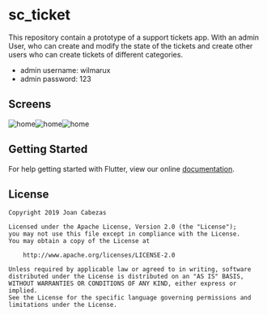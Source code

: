 # sc_ticket

This repository contain a prototype of a support tickets app. With an admin User, 
who can create and modify the state of the tickets and create other users who can create tickets of different categories.

- admin username: wilmarux
- admin password: 123

## Screens 
![home](../master/preview_images/new_ticket2.png)![home](../master/preview_images/ticket_list2.png)![home](../master/preview_images/ticket_details2.png)

## Getting Started

For help getting started with Flutter, view our online
[documentation](https://flutter.io/).

## License

    Copyright 2019 Joan Cabezas

    Licensed under the Apache License, Version 2.0 (the "License");
    you may not use this file except in compliance with the License.
    You may obtain a copy of the License at

        http://www.apache.org/licenses/LICENSE-2.0

    Unless required by applicable law or agreed to in writing, software
    distributed under the License is distributed on an "AS IS" BASIS,
    WITHOUT WARRANTIES OR CONDITIONS OF ANY KIND, either express or implied.
    See the License for the specific language governing permissions and
    limitations under the License.
